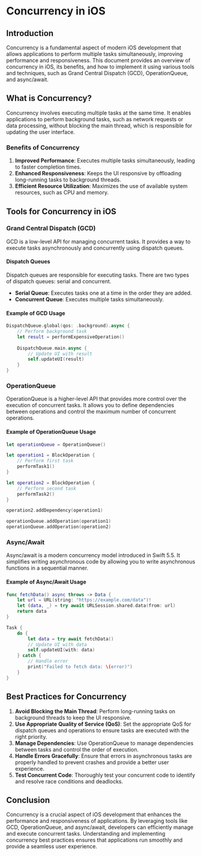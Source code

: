 
# Concurrency in iOS

## **Introduction**

Concurrency is a fundamental aspect of modern iOS development that allows applications to perform multiple tasks simultaneously, improving performance and responsiveness. This document provides an overview of concurrency in iOS, its benefits, and how to implement it using various tools and techniques, such as Grand Central Dispatch (GCD), OperationQueue, and async/await.

## **What is Concurrency?**

Concurrency involves executing multiple tasks at the same time. It enables applications to perform background tasks, such as network requests or data processing, without blocking the main thread, which is responsible for updating the user interface.

### **Benefits of Concurrency**

1. **Improved Performance**: Executes multiple tasks simultaneously, leading to faster completion times.
2. **Enhanced Responsiveness**: Keeps the UI responsive by offloading long-running tasks to background threads.
3. **Efficient Resource Utilization**: Maximizes the use of available system resources, such as CPU and memory.

## **Tools for Concurrency in iOS**

### **Grand Central Dispatch (GCD)**

GCD is a low-level API for managing concurrent tasks. It provides a way to execute tasks asynchronously and concurrently using dispatch queues.

#### **Dispatch Queues**

Dispatch queues are responsible for executing tasks. There are two types of dispatch queues: serial and concurrent.

- **Serial Queue**: Executes tasks one at a time in the order they are added.
- **Concurrent Queue**: Executes multiple tasks simultaneously.

#### **Example of GCD Usage**

```swift
DispatchQueue.global(qos: .background).async {
    // Perform background task
    let result = performExpensiveOperation()
    
    DispatchQueue.main.async {
        // Update UI with result
        self.updateUI(result)
    }
}
```

### **OperationQueue**

OperationQueue is a higher-level API that provides more control over the execution of concurrent tasks. It allows you to define dependencies between operations and control the maximum number of concurrent operations.

#### **Example of OperationQueue Usage**

```swift
let operationQueue = OperationQueue()

let operation1 = BlockOperation {
    // Perform first task
    performTask1()
}

let operation2 = BlockOperation {
    // Perform second task
    performTask2()
}

operation2.addDependency(operation1)

operationQueue.addOperation(operation1)
operationQueue.addOperation(operation2)
```

### **Async/Await**

Async/await is a modern concurrency model introduced in Swift 5.5. It simplifies writing asynchronous code by allowing you to write asynchronous functions in a sequential manner.

#### **Example of Async/Await Usage**

```swift
func fetchData() async throws -> Data {
    let url = URL(string: "https://example.com/data")!
    let (data, _) = try await URLSession.shared.data(from: url)
    return data
}

Task {
    do {
        let data = try await fetchData()
        // Update UI with data
        self.updateUI(with: data)
    } catch {
        // Handle error
        print("Failed to fetch data: \(error)")
    }
}
```

## **Best Practices for Concurrency**

1. **Avoid Blocking the Main Thread**: Perform long-running tasks on background threads to keep the UI responsive.
2. **Use Appropriate Quality of Service (QoS)**: Set the appropriate QoS for dispatch queues and operations to ensure tasks are executed with the right priority.
3. **Manage Dependencies**: Use OperationQueue to manage dependencies between tasks and control the order of execution.
4. **Handle Errors Gracefully**: Ensure that errors in asynchronous tasks are properly handled to prevent crashes and provide a better user experience.
5. **Test Concurrent Code**: Thoroughly test your concurrent code to identify and resolve race conditions and deadlocks.

## **Conclusion**

Concurrency is a crucial aspect of iOS development that enhances the performance and responsiveness of applications. By leveraging tools like GCD, OperationQueue, and async/await, developers can efficiently manage and execute concurrent tasks. Understanding and implementing concurrency best practices ensures that applications run smoothly and provide a seamless user experience.

